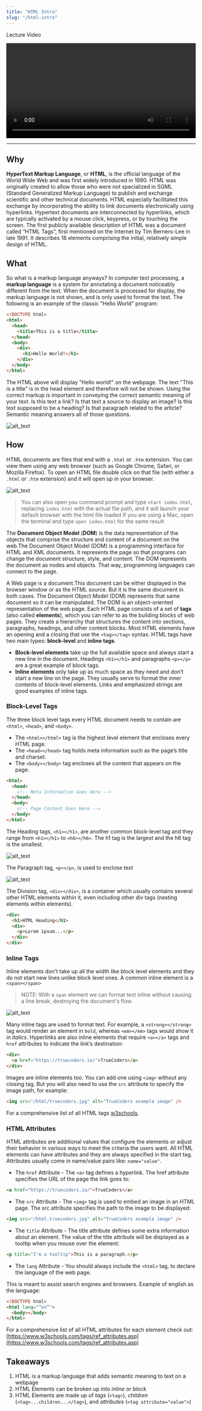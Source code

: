 ```yaml
---
title: "HTML Intro"
slug: "/html-intro"
---
```


Lecture Video

<video width="100%" height="auto" controls>
  <source src="https://vimeo.com/517342331/4c1f184265" type="video/mp4" />
</video>

---

## Why

**HyperText Markup Language**, or **HTML**, is the official language of the World Wide Web and was first widely introduced in 1990. HTML was originally created to allow those who were not specialized in SGML (Standard Generalized Markup Language) to publish and exchange scientific and other technical documents. HTML especially facilitated this exchange by incorporating the ability to link documents electronically using hyperlinks. Hypertext documents are interconnected by hyperlinks, which are typically activated by a mouse click, keypress, or by touching the screen. The first publicly available description of HTML was a document called “HTML Tags”, first mentioned on the Internet by Tim Berners-Lee in late 1991. It describes 18 elements comprising the initial, relatively simple design of HTML.

## What

So what is a markup language anyways? In computer text processing, a **markup language** is a system for annotating a document noticeably different from the text. When the document is processed for display, the markup language is not shown, and is only used to format the text. The following is an example of the classic "Hello World" program:

```html
<!DOCTYPE html>
<html>
  <head>
    <title>This is a title</title>
  </head>
  <body>
    <div>
      <h1>Hello World!</h1>
    </div>
  </body>
</html>
```

The HTML above will display "Hello world!" on the webpage. The text "This is a title" is in the head element and therefore will not be shown. Using the correct markup is important in conveying the correct semantic meaning of your text. Is this text a link? Is that text a source to display an image? Is this text supposed to be a heading? Is that paragraph related to the article? Semantic meaning answers all of those questions.

![alt_text](/assets/lectures/html/helloworld.png)

## How

HTML documents are files that end with a `.html` or `.htm` extension. You can view them using any web browser (such as Google Chrome, Safari, or Mozilla Firefox). To open an HTML file double click on that file (with either a `.html` or `.htm` extension) and it will open up in your browser.

![alt_text](/assets/lectures/html/file-explorer.png)

> You can also open you command prompt and type `start index.html`, replacing `index.html` with the actual file path, and it will launch your default browser with the html file loaded
> If you are using a Mac, open the terminal and type `open index.html` for the same result

The **Document Object Model** (**DOM**) is the data representation of the objects that comprise the structure and content of a document on the web.The Document Object Model (DOM) is a programming interface for HTML and XML documents. It represents the page so that programs can change the document structure, style, and content. The DOM represents the document as nodes and objects. That way, programming languages can connect to the page.

A Web page is a document.This document can be either displayed in the browser window or as the HTML source. But it is the same document in both cases. The Document Object Model (DOM) represents that same document so it can be manipulated. The DOM is an object-oriented representation of the web page. Each HTML page consists of a set of **tags** (also called **elements**), which you can refer to as the building blocks of web pages. They create a hierarchy that structures the content into sections, paragraphs, headings, and other content blocks. Most HTML elements have an opening and a closing that use the `<tag></tag>` syntax. HTML tags have two main types: **block-level** and **inline tags**.

- **Block-level elements** take up the full available space and always start a new line in the document. Headings `<h1></h1>` and paragraphs `<p></p>` are a great example of block tags.
- **Inline elements** only take up as much space as they need and don’t start a new line on the page. They usually serve to format the inner contents of block-level elements. Links and emphasized strings are good examples of inline tags.

### Block-Level Tags

The three block level tags every HTML document needs to contain are `<html>`, `<head>`, and `<body>`.

- The `<html></html>` tag is the highest level element that encloses every HTML page.
- The `<head></head>` tag holds meta information such as the page’s title and charset.
- The `<body></body>` tag encloses all the content that appears on the page.

```html
<html>
  <head>
    <!-- Meta Information Goes Here -->
  </head>
  <body>
    <!-- Page Content Goes Here -->
  </body>
</html>
```

The Heading tags, `<h1></h1>`, are another common block-level tag and they range from `<h1></h1>` to `<h6></h6>`. The h1 tag is the largest and the h6 tag is the smallest.

![alt_text](/assets/lectures/html/displayed-headings.png)

The Paragraph tag, `<p></p>`, is used to enclose text

![alt_text](/assets/lectures/html/displayed-paragraphs.png)

The Division tag, `<div></div>`, is a container which usually contains several other HTML elements within it, even including other div tags (nesting elements within elements).

```html
<div>
  <h1>HTML Heading</h1>
  <div>
    <p>Lorem ipsum...</p>
  </div>
</div>
```

### Inline Tags

Inline elements don't take up all the width like block level elements and they do not start new lines unlike block level ones. A common inline element is a `<span></span>`

> NOTE: With a `span` element we can format text inline without causing a line break, destroying the document's flow.

![alt_text](/assets/lectures/html/displayed-spans.png)

Many inline tags are used to format text. For example, a `<strong></strong>` tag would render an element in `bold`, whereas `<em></em>` tags would show it in _italics_. Hyperlinks are also inline elements that require `<a></a>` tags and `href` attributes to indicate the link’s destination:

```html
<div>
  <a href="https://truecoders.io/">TrueCoders</a>
</div>
```

Images are inline elements too. You can add one using `<img>` without any closing tag. But you will also need to use the `src` attribute to specify the image path, for example:

```html
<img src="/html/truecoders.jpg" alt="TrueCoders example image" />
```

For a comprehensive list of all HTML tags [w3schools](https://www.w3schools.com/tags/).

### HTML Attributes

HTML attributes are additional values that configure the elements or adjust their behavior in various ways to meet the criteria the users want. All HTML elements can have attributes and they are always specified in the start tag. Attributes usually come in name/value pairs like: `name="value"`.

- The `href` Attribute - The `<a>` tag defines a hyperlink. The href attribute specifies the URL of the page the link goes to:

```html
<a href="https://truecoders.io/">TrueCoders</a>
```

- The `src` Attribute - The `<img>` tag is used to embed an image in an HTML page. The src attribute specifies the path to the image to be displayed:

```html
<img src="/html.truecoders.jpg" alt="TrueCoders example image" />
```

- The `title` Attribute - The title attribute defines some extra information about an element. The value of the title attribute will be displayed as a tooltip when you mouse over the element:

```html
<p title="I'm a tooltip">This is a paragraph.</p>
```

- The `lang` Attribute - You should always include the `<html>` tag, to declare the language of the web page.

This is meant to assist search engines and browsers. Example of english as the language:

```html
<!DOCTYPE html>
<html lang="”en”">
  <body></body>
</html>
```

For a comprehensive list of all HTML attributes for each element check out: [https://www.w3schools.com/tags/ref_attributes.asp](https://www.w3schools.com/tags/ref_attributes.asp)

## Takeaways

1. HTML is a markup language that adds semantic meaning to text on a webpage
2. HTML Elements can be broken up into _inline_ or _block_
3. HTML Elements are made up of _tags_ (`<tag>`), _children_ (`<tag>...children...</tag>`), and _attributes_ (`<tag attribute="value">`)
